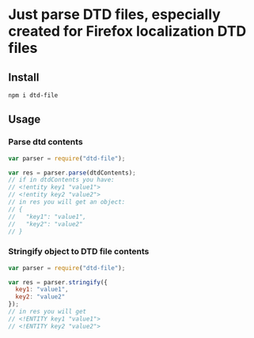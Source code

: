 # Just parse DTD files, especially created for Firefox localization DTD files

## Install

`npm i dtd-file`

## Usage

### Parse dtd contents

```js
var parser = require("dtd-file");

var res = parser.parse(dtdContents);
// if in dtdContents you have:
// <!entity key1 "value1">
// <!entity key2 "value2">
// in res you will get an object:
// {
//   "key1": "value1",
//   "key2": "value2"
// }
```

### Stringify object to DTD file contents

```js
var parser = require("dtd-file");

var res = parser.stringify({
  key1: "value1",
  key2: "value2"
});
// in res you will get
// <!ENTITY key1 "value1">
// <!ENTITY key2 "value2">
```